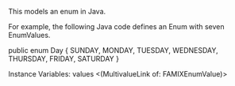 This models an enum in Java.

For example, the following Java code defines an Enum with seven EnumValues.

public enum Day {
    SUNDAY, MONDAY, TUESDAY, WEDNESDAY, 
    THURSDAY, FRIDAY, SATURDAY 
}

Instance Variables:
	values	<(MultivalueLink of: FAMIXEnumValue)>
